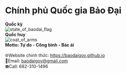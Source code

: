 # Chính phủ Quốc gia Bảo Đại
**Quốc kỳ**<br/>
![state_of_baodai_flag](https://user-images.githubusercontent.com/119743748/220049002-b9840715-ffb7-4050-9fab-70bc49d800f2.svg)<br/>
**Quốc huy**<br/>
![coat_of_arms](https://user-images.githubusercontent.com/119743748/220049020-84dcef5a-e750-4a0c-9876-89cf26b3be99.svg)<br/>
**Motto: Tự do - Công bình - Bác ái**
<br/><br/>
🌐Website chính thức: https://baodaigov.github.io<br/>
📧Email: baodaigov@gmail.com<br/>
☎️Call: 682-310-1496<br/>
